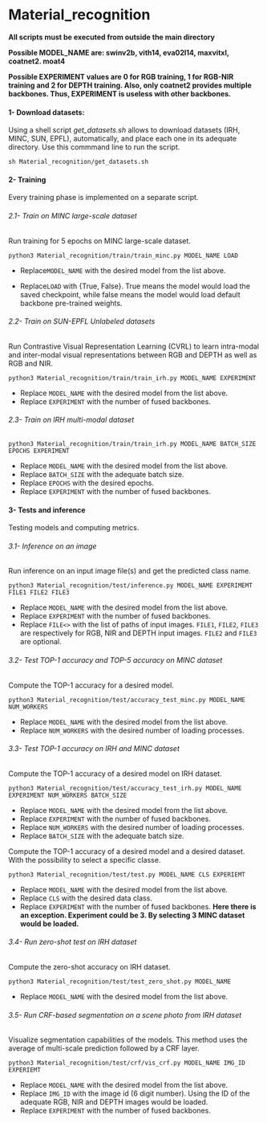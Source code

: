 # Material_recognition

**All scripts must be executed from outside the main directory**

**Possible MODEL_NAME are: swinv2b, vith14, eva02l14, maxvitxl, coatnet2. moat4**

**Possible EXPERIMENT values are 0 for RGB training, 1 for RGB-NIR training and 2 for DEPTH training. Also, only coatnet2 provides multiple backbones. Thus, EXPERIMENT is useless with other backbones.**

#### 1- Download datasets:
Using a shell script *get_datasets.sh* allows to download datasets (IRH, MINC, SUN, EPFL), automatically, and place each one in its adequate directory. Use this commmand line to run the script.

````
sh Material_recognition/get_datasets.sh
````
#### 2- Training
Every training phase is implemented on a separate script.

###### 2.1- Train on MINC large-scale dataset
Run training for 5 epochs on MINC large-scale dataset.  
````
python3 Material_recognition/train/train_minc.py MODEL_NAME LOAD
````

- Replace```MODEL_NAME``` with the desired model from the list above.

- Replace```LOAD``` with {True, False}. True means the model would load the saved checkpoint, while false means the model would load default backbone pre-trained weights. 



###### 2.2- Train on SUN-EPFL Unlabeled datasets
Run Contrastive Visual Representation Learning (CVRL) to learn intra-modal and inter-modal visual representations between RGB and DEPTH as well as RGB and NIR.

````
python3 Material_recognition/train/train_irh.py MODEL_NAME EXPERIMENT
````
- Replace ```MODEL_NAME``` with the desired model from the list above.
- Replace ```EXPERIMENT``` with the number of fused backbones.


###### 2.3- Train on IRH multi-modal dataset

````
python3 Material_recognition/train/train_irh.py MODEL_NAME BATCH_SIZE EPOCHS EXPERIMENT
````
- Replace ```MODEL_NAME```  with the desired model from the list above.
- Replace ```BATCH_SIZE``` with the adequate batch size.
- Replace ```EPOCHS```  with the desired epochs.
- Replace ```EXPERIMENT```  with the number of fused backbones.

#### 3- Tests and inference
Testing models and computing metrics.

###### 3.1- Inference on an image
Run inference on an input image file(s) and get the predicted class name.

````
python3 Material_recognition/test/inference.py MODEL_NAME EXPERIMEMT FILE1 FILE2 FILE3
````
- Replace ```MODEL_NAME```  with the desired model from the list above.
- Replace ```EXPERIMENT```  with the number of fused backbones.
- Replace ```FILE<>```  with the list of paths of input images. ```FILE1```, ```FILE2```, ```FILE3``` are respectively for RGB, NIR and DEPTH input images. ```FILE2``` and ```FILE3``` are optional. 

###### 3.2- Test TOP-1 accuracy and TOP-5 accuracy on MINC dataset
Compute the TOP-1 accuracy for a desired model.

````
python3 Material_recognition/test/accuracy_test_minc.py MODEL_NAME NUM_WORKERS
````
- Replace ```MODEL_NAME```  with the desired model from the list above.
- Replace ```NUM_WORKERS```  with the desired number of loading processes.

###### 3.3- Test TOP-1 accuracy on IRH and MINC dataset
Compute the TOP-1 accuracy of a desired model on IRH dataset.

````
python3 Material_recognition/test/accuracy_test_irh.py MODEL_NAME EXPERIMENT NUM_WORKERS BATCH_SIZE
````
- Replace ```MODEL_NAME```  with the desired model from the list above.
- Replace ```EXPERIMENT```  with the number of fused backbones.
- Replace ```NUM_WORKERS```  with the desired number of loading processes.
- Replace ```BATCH_SIZE``` with the adequate batch size.


Compute the TOP-1 accuracy of a desired model and a desired dataset. With the possibility to select a specific classe.
````
python3 Material_recognition/test/test.py MODEL_NAME CLS EXPERIEMT
````
- Replace ```MODEL_NAME```  with the desired model from the list above.
- Replace ```CLS```  with the desired data class.
- Replace ```EXPERIMENT```  with the number of fused backbones. **Here there is an exception. Experiment could be 3. By selecting 3 MINC dataset would be loaded.**

###### 3.4- Run zero-shot test on IRH dataset
Compute the zero-shot accuracy on IRH dataset.
````
python3 Material_recognition/test/test_zero_shot.py MODEL_NAME
````
- Replace ```MODEL_NAME```  with the desired model from the list above.

###### 3.5- Run CRF-based segmentation on a scene photo from IRH dataset
Visualize segmentation capabilities of the models. This method uses the average of multi-scale prediction followed by a CRF layer.

````
python3 Material_recognition/test/crf/vis_crf.py MODEL_NAME IMG_ID EXPERIEMT
````

- Replace ```MODEL_NAME```  with the desired model from the list above.
- Replace ```IMG_ID```  with the image id (6 digit number). Using the ID of the adequate RGB, NIR and DEPTH images would be loaded.
- Replace ```EXPERIMENT```  with the number of fused backbones.
